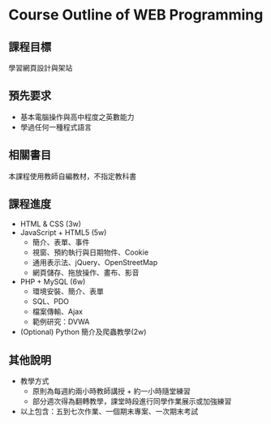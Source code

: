 # Course Outline of WEB Programming

## 課程目標

學習網頁設計與架站

## 預先要求

* 基本電腦操作與高中程度之英數能力
* 學過任何一種程式語言

## 相關書目

本課程使用教師自編教材，不指定教科書

## 課程進度

* HTML & CSS (3w)
* JavaScript + HTML5 (5w)
  * 簡介、表單、事件
  * 視窗、預約執行與日期物件、Cookie
  * 通用表示法、jQuery、OpenStreetMap
  * 網頁儲存、拖放操作、畫布、影音
* PHP + MySQL (6w)
  * 環境安裝、簡介、表單
  * SQL、PDO
  * 檔案傳輸、Ajax
  * 範例研究：DVWA
* (Optional) Python 簡介及爬蟲教學(2w)

## 其他說明

* 教學方式
  * 原則為每週約兩小時教師講授 + 約一小時隨堂練習
  * 部分週次得為翻轉教學，課堂時段進行同學作業展示或加強練習
* 以上包含：五到七次作業、一個期末專案、一次期末考試
